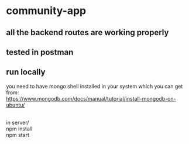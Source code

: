 # community-app
## all the backend routes are working properly
## tested in postman

## run locally

you need to have mongo shell installed in your system which you can get from: <br />
https://www.mongodb.com/docs/manual/tutorial/install-mongodb-on-ubuntu/ <br />

<br />
in server/ <br />
npm install <br />
npm start <br />
